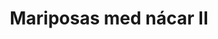 ---
title: Mariposas med nácar II
date: 
draft: false

# descripcion
description : Aros colgantes pasantes en plata 925 y nácar

materials: Plata 925

color: 

dimensions: largo total 2.8cm ancho 2cm

code: 01-01-0804

type: "Aros"

categories: []

price: $4.860,00

price_eftvo: $4.130,00

# Images
# first image will be shown in the product page
images:
  # - image: "images/path_to_image"
  # La ubicacion de las imagenes es imagenes/Aros/Aros.Colgantes/01-01-0804-mariposas-med-nacar-ii
  - image: "./images/aros/colgantes/01-01-0804-mariposas-med-nacar-ii_a.jpg"
  - image: "./images/aros/colgantes/01-01-0804-mariposas-med-nacar-ii_b.jpg"
---